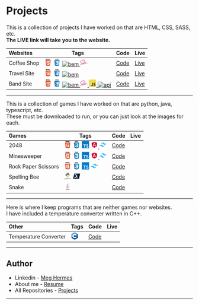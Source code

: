 # Projects


This is a collection of projects I have worked on that are HTML, CSS, SASS, etc. <br>
**The LIVE link will take you to the website.**

| Websites  | Tags | Code | Live |
| :---------- | ------------------------------------------------------------------------------------------------------------------------------------------------------------------------------------------------------------------------------------------------------------------------------------------------------------------------------------------------------------------------------------------------------------------------------------------------------------------------------------------------------------------------------------------------------------------------------------------------------------------------------------------------------------------------------------------------------------------------------------------------------------------------------------------------------------------------------------------------------------------------------------------------------------------------------------------------------------------------------------------------------------------------------------------------------------------------------- | -------------------------------------------------------------------------- | ---------------------------------------------------------------- |
| Coffee Shop | <img src="https://raw.githubusercontent.com/devicons/devicon/master/icons/html5/html5-original-wordmark.svg" alt="html5" width="20" height="20"/> <img src="https://raw.githubusercontent.com/devicons/devicon/master/icons/css3/css3-original-wordmark.svg" alt="css3" width="20" height="20"/> <a href="http://getbem.com/" target="_blank" rel="noreferrer"> <img src="https://cdn.freebiesupply.com/logos/large/2x/bem-logo-png-transparent.png" alt="bem" width="20" height="20" /> </a><a href="https://sass-lang.com" target="_blank" rel="noreferrer"> <img src="https://raw.githubusercontent.com/devicons/devicon/master/icons/sass/sass-original.svg" alt="sass" width="20" height="20" /> </a>                                                                                                                                                                                                                                                                                                                                                                      | [Code](https://github.com/MegHermes/coffee-shop) | [Live](https://meghermes.github.io/coffee-shop/) |
| Travel Site | <img src="https://raw.githubusercontent.com/devicons/devicon/master/icons/html5/html5-original-wordmark.svg" alt="html5" width="20" height="20"/> <img src="https://raw.githubusercontent.com/devicons/devicon/master/icons/css3/css3-original-wordmark.svg" alt="css3" width="20" height="20"/> <a href="http://getbem.com/" target="_blank" rel="noreferrer"> <img src="https://cdn.freebiesupply.com/logos/large/2x/bem-logo-png-transparent.png" alt="bem" width="20" height="20" /> </a>                                                                                                                                                                                                                                                                                                                                                                                                                                                                                                                                                                                   | [Code](https://github.com/MegHermes/Travel-Website)  | [Live](https://meghermes.github.io/Travel-Website/)  |
| Band Site   | <img src="https://raw.githubusercontent.com/devicons/devicon/master/icons/html5/html5-original-wordmark.svg" alt="html5" width="20" height="20"/> <img src="https://raw.githubusercontent.com/devicons/devicon/master/icons/css3/css3-original-wordmark.svg" alt="css3" width="20" height="20"/> <a href="http://getbem.com/" target="_blank" rel="noreferrer"> <img src="https://cdn.freebiesupply.com/logos/large/2x/bem-logo-png-transparent.png" alt="bem" width="20" height="20" /> </a><a href="https://sass-lang.com" target="_blank" rel="noreferrer"> <img src="https://raw.githubusercontent.com/devicons/devicon/master/icons/sass/sass-original.svg" alt="sass" width="20" height="20" /> </a> <a href="https://developer.mozilla.org/en-US/docs/Web/JavaScript" target="_blank" rel="noreferrer"><img src="https://raw.githubusercontent.com/devicons/devicon/master/icons/javascript/javascript-original.svg" alt="javascript" width="20" height="20"/> <img src="https://cdn-icons-png.flaticon.com/512/2164/2164832.png" alt="api" width="20" height="20"/></a> | [Code](https://github.com/MegHermes/Band-Website)    | [Live](https://meghermes.github.io/Band-Website/) |

<hr> 

This is a collection of games I have worked on that are python, java, typescript, etc. <br>
These must be downloaded to run, or you can just look at the images for each.

| Games        | Tags                                                                                                                                                                                                                                                                                                                                                                                                                                                                                                                                                                                                                                                                                                                                                                                        | Code                                                                                                  | Live                                                                           |
| :---------------- | ------------------------------------------------------------------------------------------------------------------------------------------------------------------------------------------------------------------------------------------------------------------------------------------------------------------------------------------------------------------------------------------------------------------------------------------------------------------------------------------------------------------------------------------------------------------------------------------------------------------------------------------------------------------------------------------------------------------------------------------------------------------------------------------- | ----------------------------------------------------------------------------------------------------- | ------------------------------------------------------------------------------ |
| 2048               | <img src="https://raw.githubusercontent.com/devicons/devicon/master/icons/html5/html5-original-wordmark.svg" alt="html5" width="20" height="20"/> <img src="https://raw.githubusercontent.com/devicons/devicon/master/icons/css3/css3-original-wordmark.svg" alt="css3" width="20" height="20"/> <img src="https://github.com/devicons/devicon/blob/master/icons/typescript/typescript-original.svg" alt="typescript" width="20" height="20"/> <a href="http://getbem.com/" target="_blank" rel="noreferrer"> <img src="https://github.com/devicons/devicon/blob/master/icons/angular/angular-original.svg" alt="angular" width="20" height="20"/> <img src="https://github.com/devicons/devicon/blob/master/icons/tailwindcss/tailwindcss-original.svg" alt="tailwind" width="20" height="20"/> </a>                                                                                                                                                                                                                                 | [Code](https://github.com/MegHermes/2048)                        |                                                                              |
| Minesweeper        | <img src="https://raw.githubusercontent.com/devicons/devicon/master/icons/html5/html5-original-wordmark.svg" alt="html5" width="20" height="20"/> <img src="https://raw.githubusercontent.com/devicons/devicon/master/icons/css3/css3-original-wordmark.svg" alt="css3" width="20" height="20"/> <img src="https://github.com/devicons/devicon/blob/master/icons/typescript/typescript-original.svg" alt="typescript" width="20" height="20"/> <a href="http://getbem.com/" target="_blank" rel="noreferrer"> <img src="https://github.com/devicons/devicon/blob/master/icons/angular/angular-original.svg" alt="angular" width="20" height="20"/> <img src="https://github.com/devicons/devicon/blob/master/icons/tailwindcss/tailwindcss-original.svg" alt="tailwind" width="20" height="20"/> </a>                                                                                                                                                                                                                                                                          | [Code](https://github.com/MegHermes/minesweeper)                |                                                                              |
| Rock Paper Scissors | <img src="https://raw.githubusercontent.com/devicons/devicon/master/icons/html5/html5-original-wordmark.svg" alt="html5" width="20" height="20"/> <img src="https://raw.githubusercontent.com/devicons/devicon/master/icons/css3/css3-original-wordmark.svg" alt="css3" width="20" height="20"/> <img src="https://github.com/devicons/devicon/blob/master/icons/typescript/typescript-original.svg" alt="typescript" width="20" height="20"/> <a href="http://getbem.com/" target="_blank" rel="noreferrer"> <img src="https://github.com/devicons/devicon/blob/master/icons/tailwindcss/tailwindcss-original.svg" alt="tailwind" width="20" height="20"/> </a> | [Code](https://github.com/MegHermes/rock-paper-scissors)     |                                                                              |
| Spelling Bee       | <img src="https://github.com/devicons/devicon/blob/master/icons/python/python-original-wordmark.svg" alt="python" width="20" height="20"/> <img src="https://github.com/devicons/devicon/blob/master/icons/powershell/powershell-original.svg" alt="shell" width="20" height="20"/> </a> | [Code](https://github.com/MegHermes/spelling-bee)            |                                                                              |
| Snake              | <img src="https://github.com/devicons/devicon/blob/master/icons/java/java-original-wordmark.svg" alt="java" width="20" height="20"/> </a> | [Code](https://github.com/MegHermes/snake)                    |                                                                              |

<hr> 

Here is where I keep programs that are neither games nor websites. <br>
I have included a temperature converter written in C++.

| Other  | Tags | Code | Live |
| :---------- | ------------------------------------------------------------------------------------------------------------------------------------------------------------------------------------------------------------------------------------------------------------------------------------------------------------------------------------------------------------------------------------------------------------------------------------------------------------------------------------------------------------------------------------------------------------------------------------------------------------------------------------------------------------------------------------------------------------------------------------------------------------------------------------------------------------------------------------------------------------------------------------------------------------------------------------------------------------------------------------------------------------------------------------------------------------------------------- | -------------------------------------------------------------------------- | ---------------------------------------------------------------- |
| Temperature Converter | <img src="https://github.com/devicons/devicon/blob/master/icons/cplusplus/cplusplus-original.svg" alt="C++" width="20" height="20"/>  </a>                                                                                                                                                                                                                                                                                                                                                                      | [Code](https://github.com/MegHermes/TemperatureConverter) |  |

<hr> 


## Author

- Linkedin - [Meg Hermes](https://www.linkedin.com/in/meghermes/)
- About me - [Resume](https://github.com/MegHermes/Resume/blob/main/Megane_Hermes.pdf)
- All Repositories - [Projects](https://github.com/MegHermes?tab=repositories)

<hr>



